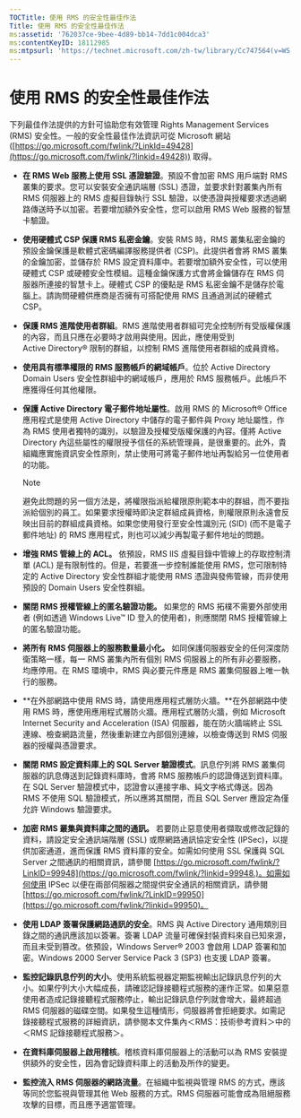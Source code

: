 ```yaml
---
TOCTitle: 使用 RMS 的安全性最佳作法
Title: 使用 RMS 的安全性最佳作法
ms:assetid: '762037ce-9bee-4d89-bb14-7dd1c004dca3'
ms:contentKeyID: 18112985
ms:mtpsurl: 'https://technet.microsoft.com/zh-tw/library/Cc747564(v=WS.10)'
---
```


使用 RMS 的安全性最佳作法
=========================

下列最佳作法提供的方針可協助您有效管理 Rights Management Services (RMS) 安全性。一般的安全性最佳作法資訊可從 Microsoft 網站 ([https://go.microsoft.com/fwlink/?LinkId=49428](https://go.microsoft.com/fwlink/?linkid=49428)) 取得。

-   **在 RMS Web 服務上使用 SSL 憑證驗證**。預設不會加密 RMS 用戶端對 RMS 叢集的要求。您可以安裝安全通訊端層 (SSL) 憑證，並要求針對叢集內所有 RMS 伺服器上的 RMS 虛擬目錄執行 SSL 驗證，以使憑證與授權要求透過網路傳送時予以加密。若要增加額外安全性，您可以啟用 RMS Web 服務的智慧卡驗證。
-   **使用硬體式 CSP 保護 RMS 私密金鑰**。安裝 RMS 時，RMS 叢集私密金鑰的預設金鑰保護是軟體式密碼編譯服務提供者 (CSP)。此提供者會將 RMS 叢集的金鑰加密，並儲存於 RMS 設定資料庫中。若要增加額外安全性，可以使用硬體式 CSP 或硬體安全性模組。這種金鑰保護方式會將金鑰儲存在 RMS 伺服器所連接的智慧卡上。硬體式 CSP 的優點是 RMS 私密金鑰不是儲存於電腦上。請詢問硬體供應商是否擁有可搭配使用 RMS 且通過測試的硬體式 CSP。
-   **保護 RMS 進階使用者群組**。RMS 進階使用者群組可完全控制所有受版權保護的內容，而且只應在必要時才啟用與使用。因此，應使用受到 Active Directory® 限制的群組，以控制 RMS 進階使用者群組的成員資格。
-   **使用具有標準權限的 RMS 服務帳戶的網域帳戶**。位於 Active Directory Domain Users 安全性群組中的網域帳戶，應用於 RMS 服務帳戶。此帳戶不應獲得任何其他權限。
-   **保護 Active Directory 電子郵件地址屬性**。啟用 RMS 的 Microsoft® Office 應用程式是使用 Active Directory 中儲存的電子郵件與 Proxy 地址屬性，作為 RMS 使用者獨特的識別，以驗證及授權受版權保護的內容。僅將 Active Directory 內這些屬性的權限授予信任的系統管理員，是很重要的。此外，貴組織應實施資訊安全性原則，禁止使用可將電子郵件地址再製給另一位使用者的功能。
    > [!Note]  
	> 避免此問題的另一個方法是，將權限指派給權限原則範本中的群組，而不要指派給個別的員工。如果要求授權時即決定群組成員資格，則權限原則永遠會反映出目前的群組成員資格。如果您使用發行至安全性識別元 (SID) (而不是電子郵件地址) 的 RMS 應用程式，則也可以減少再製電子郵件地址的問題。 

-   **增強 RMS 管線上的 ACL。** 依預設，RMS IIS 虛擬目錄中管線上的存取控制清單 (ACL) 是有限制性的。但是，若要進一步控制誰能使用 RMS，您可限制特定的 Active Directory 安全性群組才能使用 RMS 憑證與發佈管線，而非使用預設的 Domain Users 安全性群組。
-   **關閉 RMS 授權管線上的匿名驗證功能。** 如果您的 RMS 拓樸不需要外部使用者 (例如透過 Windows Live™ ID 登入的使用者)，則應關閉 RMS 授權管線上的匿名驗證功能。
-   **將所有 RMS 伺服器上的服務數量最小化。** 如同保護伺服器安全的任何深度防衛策略一樣，每一 RMS 叢集內所有個別 RMS 伺服器上的所有非必要服務，均應停用。在 RMS 環境中，RMS 與必要元件應是 RMS 叢集伺服器上唯一執行的服務。
-   **在外部網路中使用 RMS 時，請使用應用程式層防火牆。**在外部網路中使用 RMS 時，應使用應用程式層防火牆。應用程式層防火牆，例如 Microsoft Internet Security and Acceleration (ISA) 伺服器，能在防火牆端終止 SSL 連線、檢查網路流量，然後重新建立內部個別連線，以檢查傳送到 RMS 伺服器的授權與憑證要求。
-   **關閉 RMS 設定資料庫上的 SQL Server 驗證模式**。訊息佇列將 RMS 叢集伺服器的訊息傳送到記錄資料庫時，會將 RMS 服務帳戶的認證傳送到資料庫。在 SQL Server 驗證模式中，認證會以連接字串、純文字格式傳送。因為 RMS 不使用 SQL 驗證模式，所以應將其關閉，而且 SQL Server 應設定為僅允許 Windows 驗證要求。
-   **加密 RMS 叢集與資料庫之間的通訊。** 若要防止惡意使用者擷取或修改記錄的資料，請設定安全通訊端階層 (SSL) 或際網路通訊協定安全性 (IPSec)，以提供加密通道，進而保護 RMS 資料庫的安全。如需如何使用 SSL 保護與 SQL Server 之間通訊的相關資訊，請參閱 [https://go.microsoft.com/fwlink/?LinkID=99948](https://go.microsoft.com/fwlink/?linkid=99948.)。如需如何使用 IPSec 以便在兩部伺服器之間提供安全通訊的相關資訊，請參閱 [https://go.microsoft.com/fwlink/?LinkID=99950](https://go.microsoft.com/fwlink/?linkid=99950)。
-   **使用 LDAP 簽署保護網路通訊的安全**。RMS 與 Active Directory 通用類別目錄之間的通訊應該加以簽署。簽署 LDAP 流量可確保封裝資料來自已知來源，而且未受到篡改。依預設，Windows Server® 2003 會啟用 LDAP 簽署和加密。Windows 2000 Server Service Pack 3 (SP3) 也支援 LDAP 簽署。
-   **監控記錄訊息佇列的大小**。使用系統監視器定期監視輸出記錄訊息佇列的大小。如果佇列大小大幅成長，請確認記錄接聽程式服務的運作正常。如果惡意使用者造成記錄接聽程式服務停止，輸出記錄訊息佇列就會增大，最終超過 RMS 伺服器的磁碟空間。如果發生這種情形，伺服器將會拒絕要求。如需記錄接聽程式服務的詳細資訊，請參閱本文件集內＜RMS：技術參考資料＞中的＜RMS 記錄接聽程式服務＞。
-   **在資料庫伺服器上啟用稽核**。稽核資料庫伺服器上的活動可以為 RMS 安裝提供額外的安全性，因為會記錄資料庫上的活動及所作的變更。
-   **監控流入 RMS 伺服器的網路流量**。在組織中監視與管理 RMS 的方式，應該等同於您監視與管理其他 Web 服務的方式。RMS 伺服器可能會成為阻絕服務攻擊的目標，而且應予適當管理。
